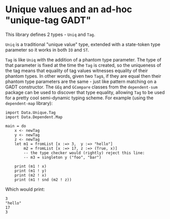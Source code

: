 Unique values and an ad-hoc "unique-tag GADT"
=============================================

This library defines 2 types - `Uniq` and `Tag`.

`Uniq` is a traditional "unique value" type, extended with a state-token type parameter so it works in both `IO` and `ST`.

`Tag` is like `Uniq` with the addition of a phantom type parameter.  The type of that parameter is fixed at the time the `Tag` is created, so the uniqueness of the tag means that equality of tag values witnesses equality of their phantom types.  In other words, given two `Tag`s, if they are equal then their phantom type parameters are the same - just like pattern matching on a GADT constructor.  The `GEq` and `GCompare` classes from the `dependent-sum` package can be used to discover that type equality, allowing `Tag` to be used for a pretty cool semi-dynamic typing scheme.  For example (using the `dependent-map` library):

    import Data.Unique.Tag
    import Data.Dependent.Map
    
    main = do
        x <- newTag
        y <- newTag
        z <- newTag
        let m1 = fromList [x :=> 3,  y :=> "hello"]
            m2 = fromList [x :=> 17, z :=> (True, x)]
            -- the type checker would (rightly) reject this line:
            -- m3 = singleton y ("foo", "bar")
        
        print (m1 ! x)
        print (m1 ! y)
        print (m2 ! x)
        print (m1 ! snd (m2 ! z))

Which would print:

    3
    "hello"
    17
    3
